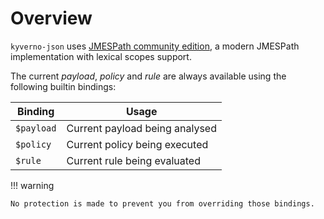 # Overview

`kyverno-json` uses [JMESPath community edition](https://jmespath.site/), a modern JMESPath implementation with lexical scopes support.

The current *payload*, *policy* and *rule* are always available using the following builtin bindings:

| Binding | Usage |
|---|---|
| `$payload` | Current payload being analysed |
| `$policy` | Current policy being executed |
| `$rule` | Current rule being evaluated |

!!! warning

    No protection is made to prevent you from overriding those bindings.
